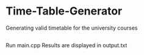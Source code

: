 # Time-Table-Generator
Generating valid timetable for the university courses

##
Run main.cpp
Results are displayed in output.txt
